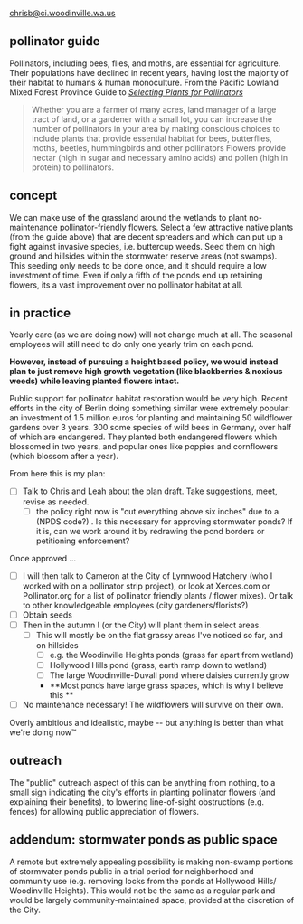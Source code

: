 
chrisb@ci.woodinville.wa.us

## pollinator guide
Pollinators, including bees, flies, and moths, are essential for agriculture. Their populations have declined in recent years, having lost the majority of their habitat to humans & human monoculture. From the Pacific Lowland Mixed Forest Province Guide to [*Selecting Plants for Pollinators*](https://www.pollinator.org/PDFs/Guides/PacificLowlandrx9FINAL.pdf) 

> Whether you are a farmer of many acres, land manager of a large tract of land, or a gardener with a small lot, you can increase the number of pollinators in your area by making conscious choices to include plants that provide essential habitat for bees, butterflies, moths, beetles, hummingbirds and other pollinators
> Flowers provide nectar (high in sugar and necessary amino acids) and pollen (high in protein) to pollinators.

## concept
We can make use of the grassland around the wetlands to plant no-maintenance pollinator-friendly flowers. Select a few attractive native plants (from the guide above) that are decent spreaders and which can put up a fight against invasive species, i.e. buttercup weeds. Seed them on high ground and hillsides within the stormwater reserve areas (not swamps). This seeding only needs to be done once, and it should require a low investment of time. Even if only a fifth of the ponds end up retaining flowers, its a vast improvement over no pollinator habitat at all.

## in practice
Yearly care (as we are doing now) will not change much at all. The seasonal employees will still need to do only one yearly trim on each pond.

**However, instead of pursuing a height based policy, we would instead plan to just remove high growth vegetation (like blackberries & noxious weeds) while leaving planted flowers intact.**

Public support for pollinator habitat restoration would be very high. Recent efforts in the city of Berlin doing something similar were extremely popular: an investment of 1.5 million euros for planting and maintaining 50 wildflower gardens over 3 years. 300 some species of wild bees in Germany, over half of which are endangered. They planted both endangered flowers which blossomed in two years, and popular ones like poppies and cornflowers (which blossom after a year).

From here this is my plan:
- [ ] Talk to Chris and Leah about the plan draft. Take suggestions, meet, revise as needed.
	- [ ] the policy right now is "cut everything above six inches" due to a (NPDS code?) . Is this necessary for approving stormwater ponds? If it is, can we work around it by redrawing the pond borders or petitioning enforcement?

Once approved ... 
- [ ] I will then talk to Cameron at the City of Lynnwood Hatchery (who I worked with on a pollinator strip project), or look at Xerces.com or Pollinator.org for a list of pollinator friendly plants / flower mixes). Or talk to other knowledgeable employees (city gardeners/florists?)
- [ ] Obtain seeds
- [ ] Then in the autumn I (or the City) will plant them in select areas.
	- [ ] This will mostly be on the flat grassy areas I've noticed so far, and on hillsides
		- [ ] e.g. the Woodinville Heights ponds (grass far apart from wetland)
		- [ ] Hollywood Hills pond (grass, earth ramp down to wetland)
		- [ ] The large Woodinville-Duvall pond where daisies currently grow
		- **Most ponds have large grass spaces, which is why I believe this **
- [ ] No maintenance necessary! The wildflowers will survive on their own. 

Overly ambitious and idealistic, maybe -- but anything is better than what we're doing now™

## outreach
The "public" outreach aspect of this can be anything from nothing, to a small sign indicating the city's efforts in planting pollinator flowers (and explaining their benefits), to lowering line-of-sight obstructions (e.g. fences) for allowing public appreciation of flowers. 

## addendum: stormwater ponds as public space
A remote but extremely appealing possibility is making non-swamp portions of stormwater ponds public in a trial period for neighborhood and community use (e.g. removing locks from the ponds at Hollywood Hills/ Woodinville Heights). This would not be the same as a regular park and would be largely community-maintained space, provided at the discretion of the City.